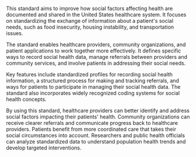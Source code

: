 This standard aims to improve how social factors affecting health are documented and shared in the United States healthcare system. It focuses on standardizing the exchange of information about a patient's social needs, such as food insecurity, housing instability, and transportation issues.

The standard enables healthcare providers, community organizations, and patient applications to work together more effectively. It defines specific ways to record social health data, manage referrals between providers and community services, and involve patients in addressing their social needs.

Key features include standardized profiles for recording social health information, a structured process for making and tracking referrals, and ways for patients to participate in managing their social health data. The standard also incorporates widely recognized coding systems for social health concepts.

By using this standard, healthcare providers can better identify and address social factors impacting their patients' health. Community organizations can receive clearer referrals and communicate progress back to healthcare providers. Patients benefit from more coordinated care that takes their social circumstances into account. Researchers and public health officials can analyze standardized data to understand population health trends and develop targeted interventions.